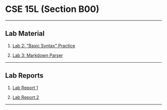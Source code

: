 # CSE 15L (Section B00)

---
## Lab Material

1. [Lab 2: "Basic Syntax" Practice](https://katrinado.github.io/cse15l-lab-reports/blink.html)

2. [Lab 3: Markdown Parser](https://github.com/katrinado/markdown-parser)

---
## Lab Reports

1. [Lab Report 1](https://katrinado.github.io/cse15l-lab-reports/lab-report-1-week-2.html)

2. [Lab Report 2](https://katrinado.github.io/cse15l-lab-reports/lab-report-2-week-4.html)

---